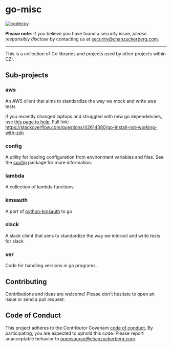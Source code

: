 # go-misc
[![codecov](https://codecov.io/gh/chanzuckerberg/go-misc/branch/master/graph/badge.svg)](https://codecov.io/gh/chanzuckerberg/go-misc)

**Please note**: If you believe you have found a security issue, _please responsibly disclose_ by contacting us at [security@chanzuckerberg.com](mailto:security@chanzuckerberg.com).

----

This is a collection of Go libraries and projects used by other projects within CZI.

## Sub-projects

### aws
An AWS client that aims to standardize the way we mock and write aws tests

If you recently changed laptops and struggled with new go dependencies, use [this page to help](https://stackoverflow.com/questions/42614380/go-install-not-working-with-zsh). Full link: https://stackoverflow.com/questions/42614380/go-install-not-working-with-zsh

### config
A utility for loading configuration from environment variables and files. See the [config](config/README.md) package for more information.

### lambda
A collection of lambda functions

### kmsauth
A port of [python-kmsauth](https://github.com/lyft/python-kmsauth) to go

### slack
A slack client that aims to standardize the way we interact and write tests for slack

### ver
Code for handling versions in go programs.

## Contributing
Contributions and ideas are welcome! Please don't hesitate to open an issue or send a pull request.

## Code of Conduct

This project adheres to the Contributor Covenant [code of conduct](https://github.com/chanzuckerberg/.github/blob/master/CODE_OF_CONDUCT.md).
By participating, you are expected to uphold this code. 
Please report unacceptable behavior to [opensource@chanzuckerberg.com](mailto:opensource@chanzuckerberg.com).


